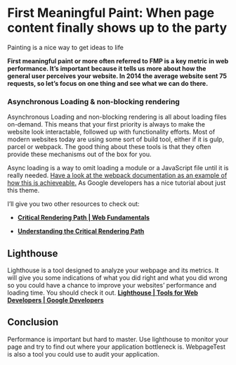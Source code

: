 # First Meaningful Paint: When page content finally shows up to the party

Painting is a nice way to get ideas to life

**First meaningful paint or more often referred to FMP is a key metric in web performance. It’s important because it tells us more about how the general user perceives your website. In 2014 the average website sent 75 requests, so let’s focus on one thing and see what we can do there.**

### Asynchronous Loading & non-blocking rendering

Asynchronous Loading and non-blocking rendering is all about loading files on-demand. This means that your first priority is always to make the website look interactable, followed up with functionality efforts. Most of modern websites today are using some sort of build tool, either if it is gulp, parcel or webpack. The good thing about these tools is that they often provide these mechanisms out of the box for you.

Async loading is a way to omit loading a module or a JavaScript file until it is really needed. [Have a look at the webpack documentation as an example of how this is achieveable.](https://webpack.js.org/guides/lazy-loading/) As Google developers has a nice tutorial about just this theme.

I’ll give you two other resources to check out:

- [**Critical Rendering Path | Web Fundamentals**](https://developers.google.com/web/fundamentals/performance/critical-rendering-path/)

- [**Understanding the Critical Rendering Path**](https://bitsofco.de/understanding-the-critical-rendering-path/)

## **Lighthouse**

Lighthouse is a tool designed to analyze your webpage and its metrics. It will give you some indications of what you did right and what you did wrong so you could have a chance to improve your websites’ performance and loading time. You should check it out.
[**Lighthouse | Tools for Web Developers | Google Developers**](https://developers.google.com/web/tools/lighthouse/)

## Conclusion

Performance is important but hard to master. Use lighthouse to monitor your page and try to find out where your application bottleneck is. WebpageTest is also a tool you could use to audit your application.
